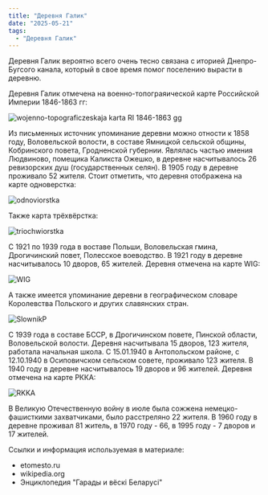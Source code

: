 ```yaml
---
title: "Деревня Галик"
date: "2025-05-21"
tags: 
  - "Деревня Галик"
---
```


Деревня Галик вероятно всего очень тесно связана с иторией Днепро-Бугсого канала, который в свое время помог поселению вырасти в деревню.

Деревня Галик отмечена на военно-топограяической карте Российской Империи 1846-1863 гг:

![wojenno-topograficzeskaja karta RI 1846-1863 gg](https://github.com/user-attachments/assets/fa4e6b5a-44d7-4457-95bb-4e0b3fb0390e)

Из письменных источник упоминание деревни можно отности к 1858 году, Воловельской волости, в составе Ямницкой сельской общины, Кобринского повета, Гродненской губернии. Являлась частью имения Людвиново, помещика Каликста Ожешко, в деревне насчитывалось 26 ревизорских душ (государственных селян). В 1905 году в деревне проживало 52 жителя. Стоит отметить, что деревня отображена на карте одноверстка:

![odnoviorstka](https://github.com/user-attachments/assets/f650b8e2-e3fa-4ac3-ac50-49b3edf60455)

Также карта трёхвёрстка:

![triochwiorstka](https://github.com/user-attachments/assets/8fcd84c6-3fa2-43e6-8d15-f589428af546)

С 1921 по 1939 года в воставе Польши, Воловельская гмина, Дрогичинский повет, Полесское воеводство. В 1921 году в деревне насчитывалось 10 дворов, 65 жителей. Деревня отмечена на карте WIG:

![WIG](https://github.com/user-attachments/assets/84d7356e-e5c2-45db-ab16-a0500b328054)

А также имеется упоминание деревни в географическом словаре Королевства Польского и других славянских стран.

![SlownikP](https://github.com/user-attachments/assets/4fba574e-459b-4e7b-9338-b46216092cb2)

С 1939 года в составе БССР, в Дрогичинском повете, Пинской области, Воловельской волости. Деревня насчитывала 15 дворов, 123 жителя, работала начальная школа. С 15.01.1940 в Антопольском районе, с 12.10.1940 в Осиповичском сельском совете, проживало 123 жителя. В 1940 году в деревне насчитывалось 19 дворов и 96 жителей. Деревня отмечена на карте РККА:

![RKKA](https://github.com/user-attachments/assets/6567c044-c18b-4b42-9dc4-541d4c7a63c8)

В Великую Отечественную войну в июле была сожжена немецко-фашисткими захватчиками, было расстреляно 22 жителя. В 1960 году в деревне проживал 81 житель, в 1970 году - 66, в 1995 году - 7 дворов и 17 жителей.

Ссылки и информация используемая в материале:
- etomesto.ru
- wikipedia.org
- Энциклопедия "Гарады и вёскi Беларусi"

